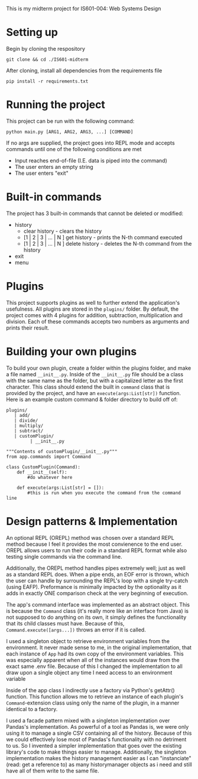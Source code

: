 This is my midterm project for IS601-004: Web Systems Design
# Setting up 
Begin by cloning the respository
```
git clone && cd ./IS601-midterm
```
After cloning, install all dependencies from the requirements file
```
pip install -r requirements.txt
```
# Running the project
This project can be run with the following command:
```
python main.py [ARG1, ARG2, ARG3, ...] [COMMAND]
``` 
If no args are supplied, the project goes into REPL mode and accepts commands until one of the following conditions are met
 - Input reaches end-of-file (I.E. data is piped into the command)
 - The user enters an empty string
 - The user enters "exit"

# Built-in commands
The project has 3 built-in commands that cannot be deleted or modified: 
 - history
	- clear history - clears the history
	- [1 | 2 | 3 | ... | N ] get history - prints the N-th command executed
	- [1 | 2 | 3 | ... | N ] delete history - deletes the N-th command from the history
 - exit
 - menu 

# Plugins
This project supports plugins as well to further extend the application's usefulness. All plugins are stored in the `plugins/` folder. By default, the project comes with 4 plugins for addition, subtraction, multiplication and division. Each of these commands accepts two numbers as arguments and prints their result. 

# Building your own plugins
To build your own plugin, create a folder within the plugins folder, and make a file named `__init__.py`. Inside of the `__init__.py` file should be a class with the same name as the folder, but with a capitalized letter as the first character. This class should extend the built in `command` class that is provided by the project, and have an `execute(args:List[str])` function. Here is an example custom command & folder directory to build off of: 
```
plugins/
   | add/
   | divide/
   | multiply/
   | subtract/
   | customPlugin/ 
         | __init__.py
```
```#python
"""Contents of customPlugin/__init__.py"""
from app.commands import Command

class CustomPlugin(Command):
	def __init__(self):
		#do whatever here

	def execute(args:List[str] = []): 
		#this is run when you execute the command from the command line
```

# Design patterns & Implementation
An optional REPL (OREPL) method was chosen over a standard REPL method because I feel it provides the most convienence to the end user. OREPL allows users to run their code in a standard REPL format while also testing single commands via the command line. 

Additionally, the OREPL method handles pipes extremely well; just as well as a standard REPL does. When a pipe ends, an EOF error is thrown, which the user can handle by surrounding the REPL's loop with a single try-catch (using EAFP). Preformance is minimally impacted by the optionality as it adds in exactly ONE comparison check at the very beginning of execution. 

The app's command interface was implemented as an abstract object. This is because the `Command` class (it's really more like an interface from Java) is not supposed to do anything on its own, it simply defines the functionality that its child classes must have. Because of this, `Command.execute([args...])` throws an error if it is called. 

I used a singleton object to retrieve environment variables from the environment. It never made sense to me, in the original implementation, that each instance of `App` had its own copy of the environment variables. This was especially apparent when all of the instances would draw from the exact same .env file. Because of this I changed the implementation to all draw upon a single object any time I need access to an environment variable 

Inside of the app class I indirectly use a factory via Python's getAttr() function. This function allows me to retrieve an instance of each plugin's `Command`-extension class using only the name of the plugin, in a manner identical to a factory.

I used a facade pattern mixed with a singleton implementation over Pandas's implementation. As powerful of a tool as Pandas is, we were only using it to manage a single CSV containing all of the history. Because of this we could effectively lose most of Pandas's functionality with no detriment to us. So I invented a simpler implementation that goes over the existing library's code to make things easier to manage. Additionally, the singleton implementation makes the history management easier as I can "instanciate" (read: get a reference to) as many historymanager objects as i need and still have all of them write to the same file.